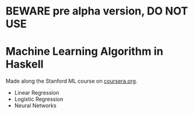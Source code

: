 # BEWARE pre alpha version, DO NOT USE

# Machine Learning Algorithm in Haskell

Made along the Stanford ML course on [coursera.org](http://coursera.org).

- Linear Regression
- Logistic Regression
- Neural Networks
